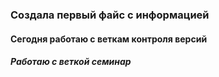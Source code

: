 ### Создала первый файс с информацией
#### Сегодня работаю с веткам контроля версий 
##### Работаю с веткой семинар
